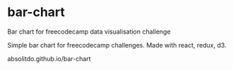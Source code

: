 # bar-chart
Bar chart for freecodecamp data visualisation challenge

Simple bar chart for freecodecamp challenges. Made with react, redux, d3.

absolitdo.github.io/bar-chart
